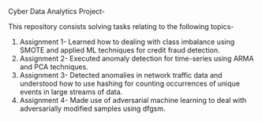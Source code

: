 Cyber Data Analytics Project-

This repository consists solving tasks relating to the following topics-
1) Assignment 1-  Learned how to dealing with class imbalance using SMOTE and applied ML techniques for credit fraud detection.
2) Assignment 2-  Executed anomaly detection for time-series using ARMA and PCA techniques. 
3) Assignment 3-  Detected anomalies in network traffic data and understood how to use hashing for counting occurrences of unique events in large streams of data. 
4) Assignment 4-  Made use of adversarial machine learning to deal with adversarially modified samples using dfgsm.
